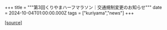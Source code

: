 +++
title = """第3回くりやまハーフマラソン｜交通規制変更のお知らせ"""
date = 2024-10-04T01:00:00.000Z
tags = ["kuriyama","news"]
+++


[[source]](https://www.town.kuriyama.hokkaido.jp/site/kuriyama-harf/29033.html)
